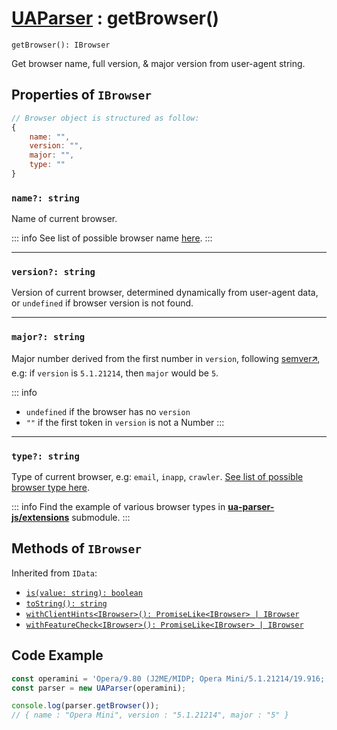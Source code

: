 # [UAParser](/api/main/overview) : getBrowser()

`getBrowser(): IBrowser`

Get browser name, full version, & major version from user-agent string.

## Properties of `IBrowser`


```js
// Browser object is structured as follow:
{ 
    name: "", 
    version: "", 
    major: "", 
    type: ""
}
```

### `name?: string`

Name of current browser. 

::: info
See list of possible browser name [here](/info/browser/name).
:::

---
### `version?: string`

Version of current browser, determined dynamically from user-agent data, or `undefined` if browser version is not found.

---
### `major?: string`

Major number derived from the first number in `version`, following [semver🡭](https://semver.org/), e.g: if `version` is `5.1.21214`, then `major` would be `5`.

::: info
- `undefined` if the browser has no `version`
- `""` if the first token in `version` is not a Number
:::

---
### `type?: string`

Type of current browser, e.g: `email`, `inapp`, `crawler`. [See list of possible browser type here](/info/browser/type).

::: info
Find the example of various browser types in [**ua-parser-js/extensions**](/api/submodules/extensions/overview) submodule.
:::

## Methods of `IBrowser`

Inherited from `IData`:

- [`is(value: string): boolean`](/api/main/idata/is)
- [`toString(): string`](/api/main/idata/to-string)
- [`withClientHints<IBrowser>(): PromiseLike<IBrowser> | IBrowser`](/api/main/idata/with-client-hints)
- [`withFeatureCheck<IBrowser>(): PromiseLike<IBrowser> | IBrowser`](/api/main/idata/with-feature-check)

## Code Example

```js
const operamini = 'Opera/9.80 (J2ME/MIDP; Opera Mini/5.1.21214/19.916; U; en) Presto/2.5.25'
const parser = new UAParser(operamini);

console.log(parser.getBrowser());
// { name : "Opera Mini", version : "5.1.21214", major : "5" }
```